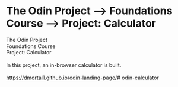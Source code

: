 # The Odin Project ⟶ Foundations Course ⟶ Project: Calculator
The Odin Project<br>
Foundations Course<br>
Project: Calculator<br>
<br>
In this project, an in-browser calculator is built.<br>
<br>
https://dmortal1.github.io/odin-landing-page/# odin-calculator
